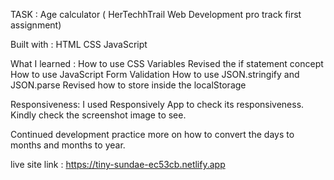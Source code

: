   
  TASK : Age calculator ( HerTechhTrail Web Development pro track first assignment)
 

Built with : 
HTML
CSS
JavaScript


What I learned : 
How to use CSS Variables
Revised the if statement concept
How to use JavaScript Form Validation
How to use JSON.stringify and JSON.parse
Revised how to store inside the localStorage


Responsiveness:
I used Responsively App to check its responsiveness. Kindly check the screenshot image to see. 


Continued development
practice more on how to convert the days to months and months to year.


live site link : https://tiny-sundae-ec53cb.netlify.app